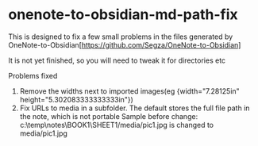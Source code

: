 # onenote-to-obsidian-md-path-fix
This is designed to fix a few small problems in the files generated by OneNote-to-Obsidian[https://github.com/Segza/OneNote-to-Obsidian]

It is not yet finished, so you will need to tweak it for directories etc

Problems fixed
1) Remove the widths next to imported images(eg {width="7.28125in" height="5.302083333333333in"})
2) Fix URLs to media in a subfolder. The default stores the full file path in the note, which is not portable
    Sample before change: c:\temp\notes\BOOK1\SHEET1/media/pic1.jpg is changed to media/pic1.jpg
